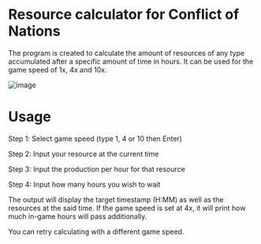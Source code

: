 <h1>Resource calculator for Conflict of Nations</h1>
The program is created to calculate the amount of resources of any type accumulated after a specific amount of time in hours.
It can be used for the game speed of 1x, 4x and 10x.

![image](https://github.com/user-attachments/assets/7ac92c62-c44a-4281-8094-45a70977bc22)

<h1>Usage</h1>
<p>Step 1: Select game speed (type 1, 4 or 10 then Enter)</p>
<p>Step 2: Input your resource at the current time</p>
<p>Step 3: Input the production per hour for that resource</p>
<p>Step 4: Input how many hours you wish to wait</p>
<p>The output will display the target timestamp (H:MM) as well as the resources at the said time. If the game speed is set at 4x, it will print how much in-game hours will pass additionally.</p>
<p>You can retry calculating with a different game speed.</p>
